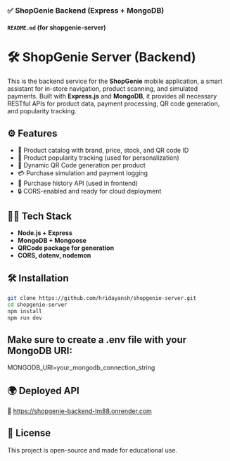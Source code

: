 ### ✅ **ShopGenie Backend (Express + MongoDB)**

#### `README.md` (for shopgenie-server)

# 🛠️ ShopGenie Server (Backend)

This is the backend service for the **ShopGenie** mobile application, a smart assistant for in-store navigation, product scanning, and simulated payments. Built with **Express.js** and **MongoDB**, it provides all necessary RESTful APIs for product data, payment processing, QR code generation, and popularity tracking.

## ⚙️ Features

- 📁 Product catalog with brand, price, stock, and QR code ID
- 🧠 Product popularity tracking (used for personalization)
- 📸 Dynamic QR Code generation per product
- 💳 Purchase simulation and payment logging
- 🧾 Purchase history API (used in frontend)
- 🔒 CORS-enabled and ready for cloud deployment

## 🧑‍💻 Tech Stack

- **Node.js + Express**
- **MongoDB + Mongoose**
- **QRCode package for generation**
- **CORS, dotenv, nodemon**

## 🛠️ Installation

```bash
git clone https://github.com/hridayansh/shopgenie-server.git
cd shopgenie-server
npm install
npm run dev
```

## Make sure to create a .env file with your MongoDB URI:
MONGODB_URI=your_mongodb_connection_string

## 🌍 Deployed API
🔗 https://shopgenie-backend-lm88.onrender.com

## 📄 License
This project is open-source and made for educational use.

